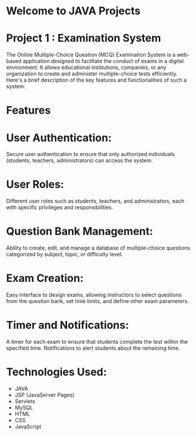 # Welcome to JAVA Projects

# Project 1 : Examination System
The Online Multiple-Choice Question (MCQ) Examination System is a web-based application designed to facilitate the conduct of exams in a digital environment. It allows educational institutions, companies, or any organization to create and administer multiple-choice tests efficiently. Here's a brief description of the key features and functionalities of such a system:
# Features
# User Authentication:
Secure user authentication to ensure that only authorized individuals (students, teachers, administrators) can access the system.
# User Roles:
Different user roles such as students, teachers, and administrators, each with specific privileges and responsibilities.
# Question Bank Management:
Ability to create, edit, and manage a database of multiple-choice questions categorized by subject, topic, or difficulty level.
# Exam Creation:
Easy interface to design exams, allowing instructors to select questions from the question bank, set time limits, and define other exam parameters.
# Timer and Notifications:
A timer for each exam to ensure that students complete the test within the specified time. Notifications to alert students about the remaining time.
# Technologies Used:
- JAVA
- JSP (JavaServer Pages)
- Servlets
- MySQL
- HTML
- CSS
- JavaScript


